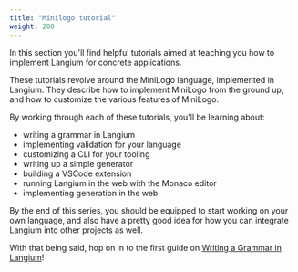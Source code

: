 ```yaml
---
title: "Minilogo tutorial"
weight: 200
---
```


In this section you'll find helpful tutorials aimed at teaching you how to implement Langium for concrete applications.

These tutorials revolve around the MiniLogo language, implemented in Langium. They describe how to implement MiniLogo from the ground up, and how to customize the various features of MiniLogo.

By working through each of these tutorials, you'll be learning about:

- writing a grammar in Langium
- implementing validation for your language
- customizing a CLI for your tooling
- writing up a simple generator
- building a VSCode extension
- running Langium in the web with the Monaco editor
- implementing generation in the web

By the end of this series, you should be equipped to start working on your own language, and also have a pretty good idea for how you can integrate Langium into other projects as well.

With that being said, hop on in to the first guide on [Writing a Grammar in Langium](./writing_a_grammar)!
